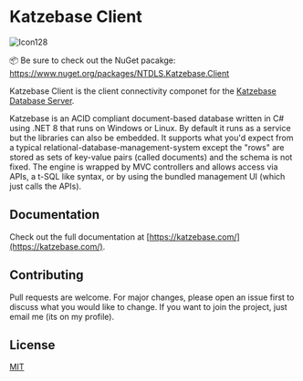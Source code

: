 # Katzebase Client
![Icon128](https://github.com/NTDLS/NTDLS.Katzebase.Client/assets/11428567/c96a6274-322a-4da0-9d92-12756100be45)

📦 Be sure to check out the NuGet pacakge: https://www.nuget.org/packages/NTDLS.Katzebase.Client

Katzebase Client is the client connectivity componet for the [Katzebase Database Server](https://github.com/NTDLS/NTDLS.Katzebase.Server).

Katzebase is an ACID compliant document-based database written in C# using .NET 8 that runs on Windows or Linux. By default it runs as a service but the libraries can also be embedded. It supports what you'd expect from a typical relational-database-management-system except the "rows" are stored as sets of key-value pairs (called documents) and the schema is not fixed. The engine is wrapped by MVC controllers and allows access via APIs, a t-SQL like syntax, or by using the bundled management UI (which just calls the APIs).


## Documentation
Check out the full documentation at [https://katzebase.com/](https://katzebase.com/).

## Contributing

Pull requests are welcome. For major changes, please open an issue first to discuss what you would like to change. If you want to join the project, just email me (its on my profile).

## License

[MIT](https://choosealicense.com/licenses/mit/)
